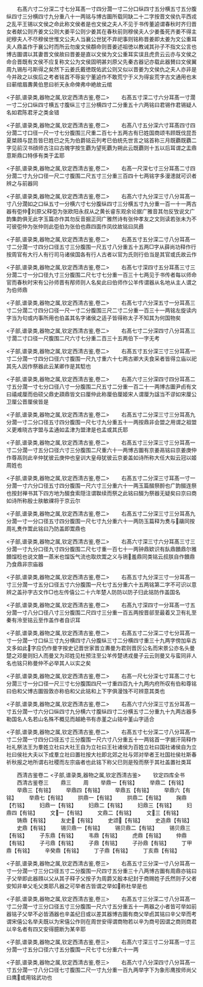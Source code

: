 <!-- { "loadSidebar": true } -->
　　右髙六寸二分深二寸七分耳髙一寸四分濶一寸二分口纵四寸五分横五寸五分腹纵四寸三分横四寸九分重八十一两铭与博古圗所载同缺二十二字按晋文侯仇平西戎之乱平王锡以文侯之命此称文侯者是也文侯之夫人不见于书传董逌谓春秋时齐归晋女者献公则齐姜文公则大姜平公则少姜其在春秋前则穆侯夫人少姜蚤死齐姜不得主祀穆夫人不尽穆侯世惟文公夫人当襄公世犹不弃祀事则铭称晋姜即太姜为文公重耳夫人鼎盖作于襄公时而所云勿废文侯頵命则晋姜述祖徳以教诫其孙子不指文公言也博古圗谓以其妻晋文侯故曰晋姜是直以文侯为文公重耳实误且虎贲云云亦与文侯之命合晋既有文侯不应复称文公为文侯固明甚刘原父先秦古器记亦载此器賛曰文侯翼周九锡彤弓斯得之矣然下云姜氏戴徳既佑武公则又似以晋姜为文侯仇之夫人亦非是今并政之以俟后之考者铭首不辱妄宁董逌作不敢荒宁于义为得妄荒字古文通用也末曰蕲绾眉夀黄伯思曰祈天永命俾弗中絶故云绾






<子部,谱录类,器物之属,钦定西清古鉴,卷二>
　　右髙五寸深二寸六分耳髙一寸濶一寸二分口纵四寸横五寸腹纵三寸三分横四寸二分重五十六两铭曰君锡作君锡疑人名如君陈君牙之类金错













<子部,谱录类,器物之属,钦定西清古鉴,卷二>
　　右髙八寸五分深六寸耳髙四寸四分濶二寸口径一尺一寸七分腹围三尺重二百七十五两古有巳姓国商颂韦顾既伐昆吾夏桀頋与昆吾皆巳姓巳之先为伯爵铭云列考巳伯统先世言之铭首称三月既覇既覇二字见前汉书顔师古注曰古魄字按生覇为望死覇为朔此云既覇则十五以后耳谓之盂鼎意斯鼎口特侈有类于盂耶









<子部,谱录类,器物之属,钦定西清古鉴,卷二>
　　右髙一尺深七寸三分耳髙二寸四分濶二寸九分口径一尺二寸腹围二尺五寸三分重三百四十七两铭字多漫漶就可识者辨之与前器同













<子部,谱录类,器物之属,钦定西清古鉴,卷二>
　　右髙六寸九分深三寸八分耳髙一寸八分濶如之口纵五寸一分横六寸七分腹纵四寸三分横五寸九分重一百一十一两古器有弡仲刘原父释弡为张欧阳永叔从之黄长睿东观余论据广雅音其勿反攷说文广韵集韵俱无此字玉篇亦作其勿反音掘正同广雅然诗有张仲孝友之文则读若张未为不可彼弡仲为张仲则此弡伯为张伯也鼎四面作凤纹故铭曰凤彞








<子部,谱录类,器物之属,钦定西清古鉴,卷二>
　　右髙五寸五分深二寸八分耳髙一寸二分濶一寸四分口径五寸三分腹围一尺五寸八分重五十五两□字从薛尚功释作行按周官有大行人有行司马诸侯国各有行人古者以官为氏则行伯当是其官或氏故云作











<子部,谱录类,器物之属,钦定西清古鉴,卷二>
　　右髙七寸深四寸五分耳髙三寸三分濶二寸一分口径九寸三分腹围二尺七寸七分重一百三十七两见于书传者每以师命官而春秋时宋有公孙师晋有邴师则人名矣此曰伯师作公羊传谓器从名地从主人谓之为伯师鼎











<子部,谱录类,器物之属,钦定西清古鉴,卷二>
　　右髙七寸六分深五寸一分耳髙三寸二分濶二寸四分口径一尺一寸二分腹围三尺二寸二分重一百三十一两铭左旋读内字当为句或内事所用也伯盖其名字诸侯之适子皆得称太子不知其为何国物矣












<子部,谱录类,器物之属,钦定西清古鉴,卷二>
　　右髙七寸二分深四寸八分耳髙三寸濶二寸口径一尺腹围二尺六寸七分重二百三十五两伯下一字无考













<子部,谱录类,器物之属,钦定西清古鉴,卷二>
　　右髙五寸五分深三寸三分耳髙一寸二分濶一寸四分口径六寸腹围一尺九寸重六十七两古卿大夫食采者皆得立庙以祀其先人因作祭器此云某卿作是其騐也












<子部,谱录类,器物之属,钦定西清古鉴,卷二>
　　右髙六寸三分深四寸四分耳髙二寸五分濶一寸七分口径八寸一分腹围二尺五寸二分重一百二十一两博古圗尹卣有文曰禧咸厘而伯硕父鼎史頙鼎皆文曰厘仲此称厘伯厘姬宋人谓厘为諡当不谬如宋厘公卫厘公晋厘侯皆是











<子部,谱录类,器物之属,钦定西清古鉴,卷二>
　　右髙五寸二分深三寸三分耳髙九分濶一寸二分口径五寸四分腹围一尺七寸九分重五十一两按鼎非会盟之用谓之祖盟义更难晓古字盟与孟通如孟津为盟津是也孟或其氏耶












<子部,谱录类,器物之属,钦定西清古鉴,卷二>
　　右髙五寸三分深三寸三分耳髙一寸二分濶一寸五分口径六寸三分腹围二尺重六十一两博古圗有京姜鬲铭曰京姜庚仲作尊鬲则此辛仲犹彼云庚仲也皇训大皇母犹彼云京姜盖如诗所称大任大姒云冠以姬周姓也











<子部,谱录类,器物之属,钦定西清古鉴,卷二>
　　右髙五寸二分深三寸耳髙一寸一分濶一寸六分口径五寸四分腹围一尺六寸三分重六十一两玉篇醊祭酹也广韵醊连祭也按封禅书其下四方地为醊食索隠注谓聫续而祭之此铭曰醊为祭器无疑矣曰京曰商如诗所称殷士肤敏祼将于京云尔











<子部,谱录类,器物之属,钦定西清古鉴,卷二>
　　右髙五寸二分深三寸三分耳髙九分濶一寸一分口径五寸四分腹围一尺七寸九分重六十一两防玉篇释为煑与鬺同按周礼煑作鬻此铭曰乃防盖即鬻鼎也












<子部,谱录类,器物之属,钦定西清古鉴,卷二>
　　右髙六寸深三寸六分耳髙三寸三分濶一寸九分口径九寸四分腹围二尺七寸重一百七十一两钟鼎欵识有飤鼎饙鼎尔雅饙馏稔也说文饙一蒸米也馏饭气流也取炊鬻之义与铏羞鼎同类铭云叔朕自作饙鼎乃食鼎非宗庙器











<子部,谱录类,器物之属,钦定西清古鉴,卷二>
　　右髙五寸九分深三寸一分耳髙一寸三分濶一寸五分口径五寸六分腹围一尺七寸五分重六十五两铭第二字不可识以意辨之盖孙字古文作□也左传僖公二十六年楚人防防以防子归此铭防作盖国名












<子部,谱录类,器物之属,钦定西清古鉴,卷二>
　　右髙九寸深四寸一分耳髙一寸五分濶一寸八分口径八寸三分腹围二尺四寸三分重一百五两按晋郤至最着又卫有礼至秦有泠至铭云至作盖作者自识耳












<子部,谱录类,器物之属,钦定西清古鉴,卷二>
　　右髙五寸二分深二寸七分耳髙一寸一分濶一寸口纵三寸九分横四寸八分腹纵三寸二分横四寸重三十九两字傍加阜古文多如此字应仍作曼字按史记晋世家晋立夀曼为君则晋厉公名而宋景公亦名头曼楚之邓曼则妇人而曼又为邓姓见杜预注至公羊传楚诱戎曼子云云则曼又与蛮同非人名也铭只称曼仲不必举其人以实之矣









<子部,谱录类,器物之属,钦定西清古鉴,卷二>
　　右髙一尺七分深七寸耳髙二寸七分濶三寸一分口径一尺三寸七分腹围四尺一寸重四百九十九两内府所収有伯和尊铭曰伯和父博古圗毁敦亦称伯和父此铭和上下字俱漫蚀不可辨意其类也












<子部,谱录类,器物之属,钦定西清古鉴,卷二>
　　右髙六寸六分深三寸五分耳髙一寸五分濶一寸六分口纵四寸九分横六寸腹纵四寸二分横五寸二分重九十九两古器多勒国名人名若山名殊不概见而越絶书有赤堇之山铭中堇山字适合












<子部,谱录类,器物之属,钦定西清古鉴,卷二>
　　右髙五寸七分深二寸八分耳髙一寸二分濶一寸四分口径五寸三分腹围一尺六寸八分重五十一两铭首一字据汗简释作社礼祭法王为羣姓立社曰大社王自为立社曰王社诸侯为百姓立社曰国社诸侯自为立社曰侯社大夫以下成羣立社曰置社按大社即北郊之社与郊对举者王社国社侯社斯春祈秋报之地所谓右社稷而左宗庙者也此铭下称父巳则是殁而祭于其社盖置社类耳







　　西清古鉴卷二
<子部,谱录类,器物之属,钦定西清古鉴>
　　钦定四库全书
　　西清古鉴卷三
　　鼎三
　　周
　　举鼎一【有铭】
　　举鼎二【有铭】
　　举鼎三【有铭】
　　举鼎四【有铭】
　　举鼎五【有铭】
　　举鼎六【有铭】
　　举鼎七【有铭】
　　拱鼎一【有铭】
　　拱鼎二【有铭】
　　掬鼎【冇铭】
　　妇鼎一【有铭】
　　妇鼎二【有铭】
　　妇鼎三【有铭】
　　妇鼎四【有铭】
　　文一【有铭】
　　文鼎二【有铭】
　　文三【有铭】
　　铸鼎【有铭】
　　友史【有铭】
　　史颂【有铭】
　　史造鼎【有铭】
　　史鼎【有铭】
　　锡贝鼎一【有铭】
　　锡贝鼎二【有铭】
　　锡贝鼎三【有铭】
　　子东鼎【有铭】
　　韦鼎【有铭】
　　虎鼎【有铭】
　　仲鼎【有铭】
　　子弓鼎【有铭】
　　子鼎【有铭】
　　子孙鼎【有铭】
　　丁甲鼎【有铭】
　　辛癸鼎【有铭】
　　丁子鼎【有铭】
　　丁亥鼎【有铭】








<子部,谱录类,器物之属,钦定西清古鉴,卷三>
　　右髙五寸三分深一寸八分耳髙一寸一分濶一寸三分口径五寸二分腹围一尺四寸五分重三十八两博古圗有周鼎亦铭曰子父举即此器頋以父从其子释子父按子为周爵又殷本纪封于商赐姓子氏然则子父者安知非单父毛父类耶凡器之可举者古皆谓之举如称杜举是也










<子部,谱录类,器物之属,钦定西清古鉴,卷三>
　　右髙五寸三分深二寸八分耳髙一寸二分濶一寸三分口径五寸三分腹围一尺六寸五分重五十一两器之小者皆可举如前器铭子父举不必皆酒器也辛盖纪日或以差其器博古圗有商父举卣其铭曰辛父举而考谓宋僖公名举夫既以为宋僖公作则在周世安得谓商物若以辛为商号因谓之商则商君以辛名者有四又安得臆断为某辛耶









<子部,谱录类,器物之属,钦定西清古鉴,卷三>
　　右髙六寸深三寸二分耳髙一寸三分濶一寸五分口径六寸五分腹围一尺七寸七分重六十一两














<子部,谱录类,器物之属,钦定西清古鉴,卷三>
　　右髙六寸八分深四寸八分耳髙一寸五分濶一寸八分口径七寸腹围二尺一寸九分重一百九两举字下为象形鹰按师尚父曰鹰或用铭武功也













